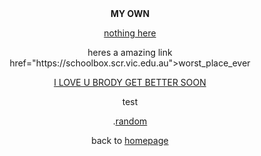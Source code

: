 <html>

<center>

<head>
<b>MY OWN</b>
</head>

<body>

<p><a href="www.pornhub.com">nothing here</a>

<p>heres a amazing link <a> href="https://schoolbox.scr.vic.edu.au">worst_place_ever
<br>
<p><u>I LOVE U BRODY GET BETTER SOON</u>

<p>test

<p>.<a href="https://www.youtube.com/watch?v=cd2FZrBgUjA"target="_blank">random</a>




             


<p> back to <a href="index.html">homepage